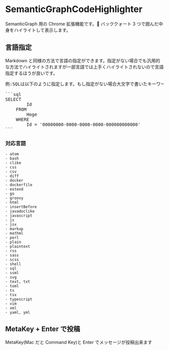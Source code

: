 # SemanticGraphCodeHighlighter

SemanticGraph 用の Chrome 拡張機能です。 バッククォート 3 つで囲んだ中身をハイライトして表示します。

## 言語指定

Markdown と同様の方法で言語の指定ができます。指定がない場合でも汎用的な方法でハイライトされますが一部言語では上手くハイライトされないので言語指定するほうが良いです。

<pre>
例:SQLは以下のように指定します。もし指定がない場合大文字で書いたキーワードが色付けされません。

```sql
SELECT
        Id
    FROM
        Hoge
    WHERE
        Id = '00000000-0000-0000-0000-000000000000'
```
</pre>

### 対応言語

    - atom
    - bash
    - clike
    - css
    - csv
    - diff
    - docker
    - dockerfile
    - extend
    - go
    - groovy
    - html
    - insertBefore
    - javadoclike
    - javascript
    - js
    - jsx
    - markup
    - mathml
    - perl
    - plain
    - plaintext
    - rss
    - sass
    - scss
    - shell
    - sql
    - ssml
    - svg
    - text, txt
    - toml
    - ts
    - tsx
    - typescript
    - vim
    - xml
    - yaml, yml

## MetaKey + Enter で投稿

MetaKey(Mac だと Command Key)と Enter でメッセージが投稿出来ます

